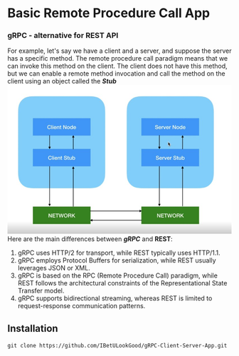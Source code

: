 # Basic Remote Procedure Call App
### gRPC - alternative for REST API
For example, let's say we have a client and a server, and suppose the server has a specific method. The remote procedure call paradigm means that we can invoke this method on the client. The client does not have this method, but we can enable a remote method invocation and call the method on the client using an object called the ***Stub***
![that's how gRPC working♥](images/image0.jpg)
Here are the main differences between ***gRPC*** and **REST**:
1. gRPC uses HTTP/2 for transport, while REST typically uses HTTP/1.1.
2. gRPC employs Protocol Buffers for serialization, while REST usually leverages JSON or XML.
3. gRPC is based on the RPC (Remote Procedure Call) paradigm, while REST follows the architectural constraints of the Representational State Transfer model.
4. gRPC supports bidirectional streaming, whereas REST is limited to request-response communication patterns.
## Installation
```dzigga
git clone https://github.com/IBetULookGood/gRPC-Client-Server-App.git
```